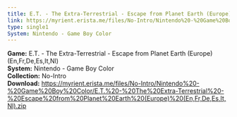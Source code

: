 ```yaml
---
title: E.T. - The Extra-Terrestrial - Escape from Planet Earth (Europe) (En,Fr,De,Es,It,Nl)
link: https://myrient.erista.me/files/No-Intro/Nintendo%20-%20Game%20Boy%20Color/E.T.%20-%20The%20Extra-Terrestrial%20-%20Escape%20from%20Planet%20Earth%20(Europe)%20(En,Fr,De,Es,It,Nl).zip
type: single1
System: Nintendo - Game Boy Color
---
```

<b>Game:</b> E.T. - The Extra-Terrestrial - Escape from Planet Earth (Europe) (En,Fr,De,Es,It,Nl)<br>
<b>System:</b> Nintendo - Game Boy Color<br>
<b>Collection:</b> No-Intro<br>
<b>Download:</b> https://myrient.erista.me/files/No-Intro/Nintendo%20-%20Game%20Boy%20Color/E.T.%20-%20The%20Extra-Terrestrial%20-%20Escape%20from%20Planet%20Earth%20(Europe)%20(En,Fr,De,Es,It,Nl).zip